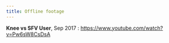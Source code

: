 ```yaml
---
title: Offline footage
---
```


**Knee vs SFV User**, Sep 2017
: <https://www.youtube.com/watch?v=Pw6sW8CsDsA>
